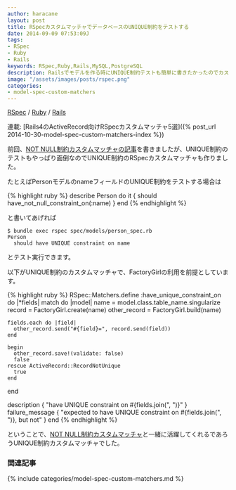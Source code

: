 ```yaml
---
author: haracane
layout: post
title: RSpecカスタムマッチャでデータベースのUNIQUE制約をテストする
date: 2014-09-09 07:53:09J
tags:
- RSpec
- Ruby
- Rails
keywords: RSpec,Ruby,Rails,MySQL,PostgreSQL
description: Railsでモデルを作る時にUNIQUE制約テストも簡単に書きたかったのでカスタムマッチャを作りました
image: "/assets/images/posts/rspec.png"
categories:
- model-spec-custom-matchers
---
```

<!-- tag_links -->
[RSpec](/tags/rspec/) / [Ruby](/tags/ruby/) / [Rails](/tags/rails/)

<!-- category_links -->
連載: [Rails4のActiveRecord向けRSpecカスタムマッチャ5選]({% post_url 2014-10-30-model-spec-custom-matchers-index %})

<!-- content -->
前回、[NOT NULL制約カスタムマッチャの記事](/2014/09/08/rspec-db-not-null-constraint/)を書きましたが、UNIQUE制約のテストもやっぱり面倒なのでUNIQUE制約のRSpecカスタムマッチャも作りました。

たとえばPersonモデルのnameフィールドのUNIQUE制約をテストする場合は

{% highlight ruby %}
describe Person do
  it { should have_not_null_constraint_on(:name) }
end
{% endhighlight %}

と書いてあげれば

    $ bundle exec rspec spec/models/person_spec.rb
    Person
      should have UNIQUE constraint on name

とテスト実行できます。

以下がUNIQUE制約のカスタムマッチャで、FactoryGirlの利用を前提としています。

{% highlight ruby %}
RSpec::Matchers.define :have_unique_constraint_on do |*fields|
  match do |model|
    name = model.class.table_name.singularize
    record = FactoryGirl.create(name)
    other_record = FactoryGirl.build(name)

    fields.each do |field|
      other_record.send("#{field}=", record.send(field))
    end

    begin
      other_record.save!(validate: false)
      false
    rescue ActiveRecord::RecordNotUnique
      true
    end
  end

  description { "have UNIQUE constraint on #{fields.join(", ")}" }
  failure_message { "expected to have UNIQUE constraint on #{fields.join(", ")}, but not" }
end
{% endhighlight %}

ということで、[NOT NULL制約カスタムマッチャ](/2014/09/08/rspec-db-not-null-constraint/)と一緒に活躍してくれるであろうUNIQUE制約カスタムマッチャでした。

<!-- category_siblings -->
### 関連記事

{% include categories/model-spec-custom-matchers.md %}

